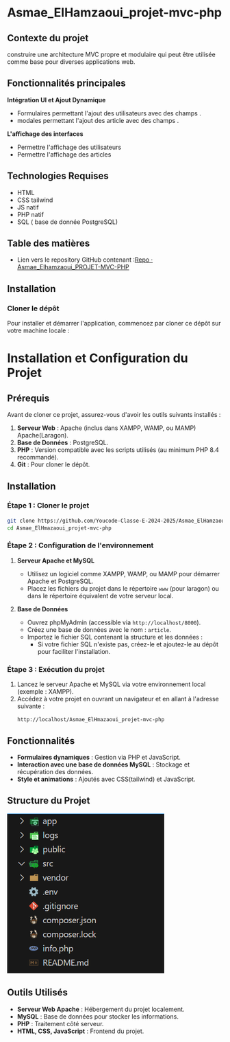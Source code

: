 # Asmae_ElHamzaoui_projet-mvc-php

## Contexte du projet
construire une architecture MVC propre et modulaire qui peut être utilisée comme base pour diverses applications web.
## Fonctionnalités principales

**Intégration UI et Ajout Dynamique**

-   Formulaires permettant l'ajout des utilisateurs avec des champs .
-   modales permettant l'ajout des article avec des champs .

**L'affichage des interfaces**
-   Permettre l'affichage des utilisateurs
-   Permettre l'affichage des articles

## Technologies Requises
-   HTML
-   CSS tailwind 
-   JS  natif
-   PHP natif
-   SQL ( base de donnée PostgreSQL)

## Table des matières

-  Lien vers le repository GitHub contenant :[Repo · Asmae_Elhamzaoui_PROJET-MVC-PHP](https://github.com/Youcode-Classe-E-2024-2025/Asmae_ElHamzaoui_projet-mvc-php)

## Installation

### Cloner le dépôt

Pour installer et démarrer l'application, commencez par cloner ce dépôt sur votre machine locale :
 

# Installation et Configuration du Projet

## Prérequis

Avant de cloner ce projet, assurez-vous d'avoir les outils suivants installés :

1. **Serveur Web** : Apache (inclus dans XAMPP, WAMP, ou MAMP) Apache(Laragon).
2. **Base de Données** : PostgreSQL.
3. **PHP** : Version compatible avec les scripts utilisés (au minimum PHP 8.4 recommandé).
4. **Git** : Pour cloner le dépôt.

## Installation

### Étape 1 : Cloner le projet

```bash
git clone https://github.com/Youcode-Classe-E-2024-2025/Asmae_ElHamzaoui_projet-mvc-php
cd Asmae_ElHmazaoui_projet-mvc-php
```

### Étape 2 : Configuration de l'environnement

1. **Serveur Apache et MySQL**  
   - Utilisez un logiciel comme XAMPP, WAMP, ou MAMP pour démarrer Apache et PostgreSQL.  
   - Placez les fichiers du projet dans le répertoire `www` (pour laragon) ou dans le répertoire équivalent de votre serveur local.

2. **Base de Données**  
   - Ouvrez phpMyAdmin (accessible via `http://localhost/8000`).  
   - Créez une base de données avec le nom  : `article`.  
   - Importez le fichier SQL contenant la structure et les données :
     - Si votre fichier SQL n'existe pas, créez-le et ajoutez-le au dépôt pour faciliter l'installation.

### Étape 3 : Exécution du projet

1. Lancez le serveur Apache et MySQL via votre environnement local (exemple : XAMPP).
2. Accédez à votre projet en ouvrant un navigateur et en allant à l'adresse suivante :
   ```
   http://localhost/Asmae_ElHmazaoui_projet-mvc-php
   ```

## Fonctionnalités

- **Formulaires dynamiques** : Gestion via PHP et JavaScript.
- **Interaction avec une base de données MySQL** : Stockage et récupération des données.
- **Style et animations** : Ajoutés avec CSS(tailwind) et JavaScript.

## Structure du Projet
 ![Structure du projet](public/assets/images/structure.png)
## Outils Utilisés

- **Serveur Web Apache** : Hébergement du projet localement.
- **MySQL** : Base de données pour stocker les informations.
- **PHP** : Traitement côté serveur.
- **HTML, CSS, JavaScript** : Frontend du projet.